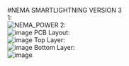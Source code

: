 #NEMA SMARTLIGHTNING VERSION 3<br>
1:<br>![NEMA_POWER](https://github.com/user-attachments/assets/8b9ee981-6714-47cf-b8d4-60b3d473fd6f)
2:<br>![image](https://github.com/user-attachments/assets/8ccd9706-43e2-4bba-86b5-811ebb55eeb6)
PCB Layout:<br>![image](https://github.com/user-attachments/assets/86dd6998-4e8c-4ff5-9aa8-5dfc3b097964)
Top Layer:<br>![image](https://github.com/user-attachments/assets/3ce540f8-1456-4650-a67f-adee2582843c)
Bottom Layer:<br>![image](https://github.com/user-attachments/assets/5ded0f46-0677-4c73-bec8-66692f7123d0)





